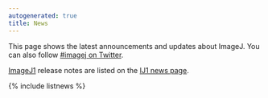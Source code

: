 ```yaml
---
autogenerated: true
title: News
---
```


This page shows the latest announcements and updates about ImageJ. You can also follow [\#imagej on Twitter](https://twitter.com/hashtag/imagej).

[ImageJ1](/software/imagej1) release notes are listed on the [IJ1 news page](/ij/notes.html).


{% include listnews %}
